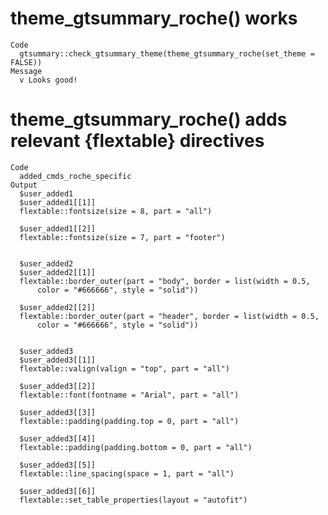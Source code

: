 # theme_gtsummary_roche() works

    Code
      gtsummary::check_gtsummary_theme(theme_gtsummary_roche(set_theme = FALSE))
    Message
      v Looks good!

# theme_gtsummary_roche() adds relevant {flextable} directives

    Code
      added_cmds_roche_specific
    Output
      $user_added1
      $user_added1[[1]]
      flextable::fontsize(size = 8, part = "all")
      
      $user_added1[[2]]
      flextable::fontsize(size = 7, part = "footer")
      
      
      $user_added2
      $user_added2[[1]]
      flextable::border_outer(part = "body", border = list(width = 0.5, 
          color = "#666666", style = "solid"))
      
      $user_added2[[2]]
      flextable::border_outer(part = "header", border = list(width = 0.5, 
          color = "#666666", style = "solid"))
      
      
      $user_added3
      $user_added3[[1]]
      flextable::valign(valign = "top", part = "all")
      
      $user_added3[[2]]
      flextable::font(fontname = "Arial", part = "all")
      
      $user_added3[[3]]
      flextable::padding(padding.top = 0, part = "all")
      
      $user_added3[[4]]
      flextable::padding(padding.bottom = 0, part = "all")
      
      $user_added3[[5]]
      flextable::line_spacing(space = 1, part = "all")
      
      $user_added3[[6]]
      flextable::set_table_properties(layout = "autofit")
      
      

